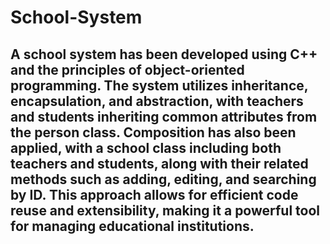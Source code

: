 # School-System
## A school system has been developed using C++ and the principles of object-oriented programming. The system utilizes inheritance, encapsulation, and abstraction, with teachers and students inheriting common attributes from the person class. Composition has also been applied, with a school class including both teachers and students, along with their related methods such as adding, editing, and searching by ID. This approach allows for efficient code reuse and extensibility, making it a powerful tool for managing educational institutions.
